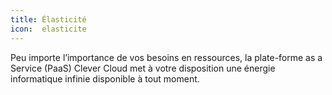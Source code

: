 ```yaml
---
title: Élasticité
icon:  elasticite
---
```

Peu importe l’importance de vos besoins en ressources, la plate-forme as a
Service (PaaS) Clever Cloud met à votre disposition une énergie informatique
infinie disponible à tout moment. 
